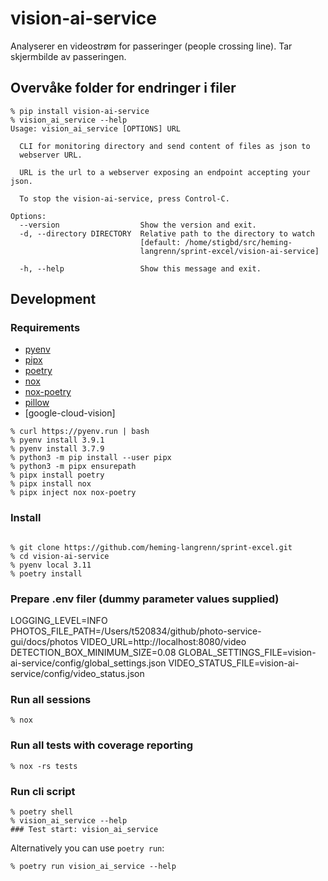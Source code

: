 # vision-ai-service

Analyserer en videostrøm for passeringer (people crossing line). Tar skjermbilde av passeringen. 

## Overvåke folder for endringer i filer

```
% pip install vision-ai-service
% vision_ai_service --help                                 
Usage: vision_ai_service [OPTIONS] URL

  CLI for monitoring directory and send content of files as json to
  webserver URL.

  URL is the url to a webserver exposing an endpoint accepting your json.

  To stop the vision-ai-service, press Control-C.

Options:
  --version                  Show the version and exit.
  -d, --directory DIRECTORY  Relative path to the directory to watch
                             [default: /home/stigbd/src/heming-
                             langrenn/sprint-excel/vision-ai-service]

  -h, --help                 Show this message and exit.

```

## Development
### Requirements
- [pyenv](https://github.com/pyenv/pyenv-installer)
- [pipx](https://github.com/pipxproject/pipx)
- [poetry](https://python-poetry.org/)
- [nox](https://nox.thea.codes/en/stable/)
- [nox-poetry](https://github.com/cjolowicz/nox-poetry)
- [pillow](https://pypi.org/project/Pillow/)
- [google-cloud-vision]

```
% curl https://pyenv.run | bash
% pyenv install 3.9.1
% pyenv install 3.7.9
% python3 -m pip install --user pipx
% python3 -m pipx ensurepath
% pipx install poetry
% pipx install nox
% pipx inject nox nox-poetry
```

### Install
```

% git clone https://github.com/heming-langrenn/sprint-excel.git
% cd vision-ai-service
% pyenv local 3.11
% poetry install
```

### Prepare .env filer (dummy parameter values supplied)
LOGGING_LEVEL=INFO
PHOTOS_FILE_PATH=/Users/t520834/github/photo-service-gui/docs/photos
VIDEO_URL=http://localhost:8080/video
DETECTION_BOX_MINIMUM_SIZE=0.08
GLOBAL_SETTINGS_FILE=vision-ai-service/config/global_settings.json
VIDEO_STATUS_FILE=vision-ai-service/config/video_status.json

### Run all sessions
```
% nox
```
### Run all tests with coverage reporting
```
% nox -rs tests
```
### Run cli script
```
% poetry shell
% vision_ai_service --help
### Test start: vision_ai_service

```
Alternatively you can use `poetry run`:
```
% poetry run vision_ai_service --help
```